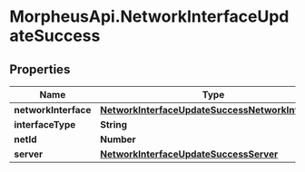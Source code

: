 # MorpheusApi.NetworkInterfaceUpdateSuccess

## Properties

Name | Type | Description | Notes
------------ | ------------- | ------------- | -------------
**networkInterface** | [**NetworkInterfaceUpdateSuccessNetworkInterface**](NetworkInterfaceUpdateSuccessNetworkInterface.md) |  | [optional] 
**interfaceType** | **String** |  | [optional] 
**netId** | **Number** |  | [optional] 
**server** | [**NetworkInterfaceUpdateSuccessServer**](NetworkInterfaceUpdateSuccessServer.md) |  | [optional] 


